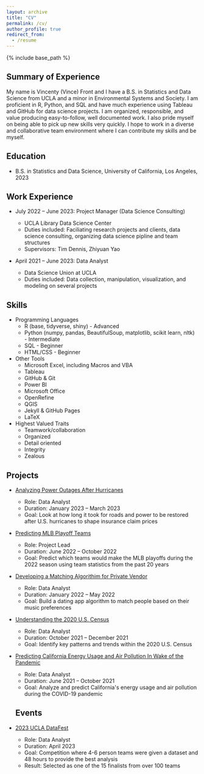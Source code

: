 ```yaml
---
layout: archive
title: "CV"
permalink: /cv/
author_profile: true
redirect_from:
  - /resume
---
```


{% include base_path %}

## Summary of Experience

My name is Vincenty (Vince) Front and I have a B.S. in Statistics and Data Science from UCLA and a minor in Environmental Systems and Society. I am proficient in R, Python, and SQL and have much experience using Tableau and GitHub for data science projects. I am organized, responsible, and value producing easy-to-follow, well documented work. I also pride myself on being able to pick up new skills very quickly. I hope to work in a diverse and collaborative team environment where I can contribute my skills and be myself.

## Education
* B.S. in Statistics and Data Science, University of California, Los Angeles, 2023

## Work Experience
* July 2022 – June 2023: Project Manager (Data Science Consulting)
  * UCLA Library Data Science Center
  * Duties included: Faciliating research projects and clients, data science consulting, organizing data science pipline and team structures
  * Supervisors: Tim Dennis, Zhiyuan Yao

* April 2021 – June 2023: Data Analyst
  * Data Science Union at UCLA
  * Duties included: Data collection, manipulation, visualization, and modeling on several projects
  
## Skills
* Programming Languages
  * R (base, tidyverse, shiny) - Advanced
  * Python (numpy, pandas, BeautifulSoup, matplotlib, scikit learn, nltk) - Intermediate
  * SQL - Beginner
  * HTML/CSS - Beginner
* Other Tools
  * Microsoft Excel, including Macros and VBA
  * Tableau
  * GitHub & Git
  * Power BI
  * Microsoft Office
  * OpenRefine
  * QGIS
  * Jekyll & GitHub Pages
  * LaTeX
* Highest Valued Traits
  * Teamwork/collaboration
  * Organized
  * Detail oriented
  * Integrity
  * Zealous

## Projects

* [Analyzing Power Outages After Hurricanes](https://vincentyfront.github.io/projects/#Proj5)
  * Role: Data Analyst 
  * Duration: January 2023 – March 2023 
  * Goal: Look at how long it took for roads and power to be restored after U.S. hurricanes to shape insurance claim prices

* [Predicting MLB Playoff Teams](https://vincentyfront.github.io/projects/#Proj4)
  * Role: Project Lead 
  * Duration: June 2022 – October 2022
  * Goal: Predict which teams would make the MLB playoffs during the 2022 season using team statistics from the past 20 years 

* [Developing a Matching Algorithim for Private Vendor](https://vincentyfront.github.io/projects/#Proj3)
  * Role: Data Analyst 
  * Duration: January 2022 – May 2022
  * Goal: Build a dating app algorithm to match people based on their music preferences

* [Understanding the 2020 U.S. Census](https://vincentyfront.github.io/projects/#Proj2)
  * Role: Data Analyst
  * Duration: October 2021 – December 2021
  * Goal: Identify key patterns and trends within the 2020 U.S. Census

* [Predicting California Energy Usage and Air Pollution In Wake of the Pandemic](https://vincentyfront.github.io/projects/#Proj1)
  * Role: Data Analyst 
  * Duration: June 2021 – October 2021 
  * Goal: Analyze and predict California's energy usage and air pollution during the COVID-19 pandemic

  ## Events

* [2023 UCLA DataFest](https://vincentyfront.github.io/professional-experience/#DataFest)
  * Role: Data Analyst
  * Duration: April 2023
  * Goal: Competition where 4-6 person teams were given a dataset and 48 hours to provide the best analysis
  * Result: Selected as one of the 15 finalists from over 100 teams